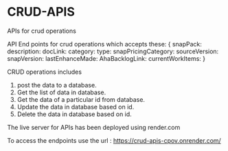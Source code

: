 # CRUD-APIS
APIs for crud operations

API End points for crud operations which accepts these:
{
  snapPack:
  description:
  docLink:
  category:
  type:
  snapPricingCategory:
  sourceVersion:
  snapVersion:
  lastEnhanceMade:
  AhaBacklogLink:
  currentWorkItems:
}

CRUD operations includes
1. post the data to a database.
2. Get the list of data in database.
3. Get the data of a particular id from database.
4. Update the data in database based on id.
5. Delete the data in database based on id.

The live server for APIs has been deployed using render.com 

To access the endpoints use the url : https://crud-apis-cpov.onrender.com/

